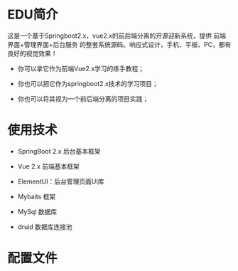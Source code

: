 # EDU简介
这是一个基于Springboot2.x，vue2.x的前后端分离的开源迎新系统，提供 前端界面+管理界面+后台服务 的整套系统源码。响应式设计，手机、平板、PC，都有良好的视觉效果！

+ 你可以拿它作为前端Vue2.x学习的练手教程；

+ 你也可以把它作为springboot2.x技术的学习项目；
+ 你也可以将其视为一个前后端分离的项目实践；

# 使用技术
+ SpringBoot 2.x 后台基本框架

+ Vue 2.x 前端基本框架
+ ElementUI：后台管理页面UI库
+ Mybaits 框架
+ MySql 数据库
+ druid 数据库连接池

# 配置文件